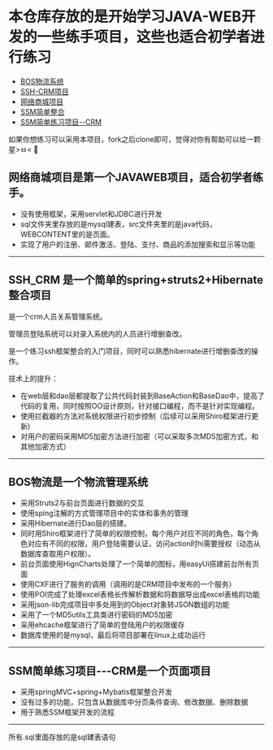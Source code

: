 # 本仓库存放的是开始学习JAVA-WEB开发的一些练手项目，这些也适合初学者进行练习
* [BOS物流系统](https://github.com/ruanwenjun/firstproject/tree/master/BOS物流系统)
* [SSH-CRM项目](https://github.com/ruanwenjun/firstproject/tree/master/SSH-CRM项目)
* [网络商城项目](https://github.com/ruanwenjun/firstproject/tree/master/网络商城项目)
* [SSM简单整合](https://github.com/ruanwenjun/firstproject/tree/master/SSM简单整合)
* [SSM简单练习项目--CRM](https://github.com/ruanwenjun/firstproject/tree/master/SSM简单练习项目--CRM)

如果你想练习可以采用本项目，fork之后clone即可，觉得对你有帮助可以给一颗星>ㅂ< :sparkling_heart:

## 网络商城项目是第一个JAVAWEB项目，适合初学者练手。
- 没有使用框架，采用servlet和JDBC进行开发
- sql文件夹里存放的是mysql建表，src文件夹里的是java代码，WEBCONTENT里的是页面。
- 实现了用户的注册、邮件激活、登陆、支付、商品的添加搜索和显示等功能

---

## SSH_CRM 是一个简单的spring+struts2+Hibernate整合项目
是一个crm人员关系管理系统。

管理员登陆系统可以对录入系统内的人员进行增删查改。

是一个练习ssh框架整合的入门项目，同时可以熟悉hibernate进行增删查改的操作。

技术上的提升：
- 在web层和dao层都提取了公共代码封装到BaseAction和BaseDao中，提高了代码的复用，同时按照OO设计原则，针对接口编程，而不是针对实现编程。
- 使用拦截器的方法对系统权限进行初步控制（后续可以采用Shiro框架进行更新)
- 对用户的密码采用MD5加密方法进行加密（可以采取多次MD5加密方式，和其他加密方式）

---

## BOS物流是一个物流管理系统

- 采用Struts2与前台页面进行数据的交互
- 使用sping注解的方式管理项目中的实体和事务的管理
- 采用Hibernate进行Dao层的搭建。
- 同时用Shiro框架进行了简单的权限控制，每个用户对应不同的角色，每个角色对应有不同的权限，用户登陆需要认证，访问action时hi需要授权（动态从数据库查取用户权限）。
- 前台页面使用HignCharts处理了一个简单的图标，用easyUi搭建前台所有页面
- 使用CXF进行了服务的调用（调用的是CRM项目中发布的一个服务）
- 使用POI完成了处理excel表格长传解析数据和将数据导出成excel表格的功能
- 采用json-lib完成项目中多处用到的Object对象转JSON数组的功能
- 采用了一个MD5utils工具类进行密码的MD5加密
- 采用ehcache框架进行了简单的登陆用户的权限缓存
- 数据库使用的是mysql，最后将项目部署在linux上成功运行


---
## SSM简单练习项目---CRM是一个页面项目
- 采用springMVC+spring+Mybatis框架整合开发
- 没有过多的功能，只包含从数据库中分页条件查询、修改数据、删除数据
- 用于熟悉SSM框架开发的流程


---

所有.sql里面存放的是sql建表语句

